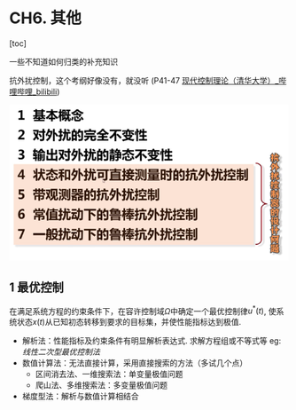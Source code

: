 # CH6. 其他

[toc]

一些不知道如何归类的补充知识

抗外扰控制，这个考纲好像没有，就没听 (P41-47 [现代控制理论（清华大学）_哔哩哔哩_bilibili](https://www.bilibili.com/video/BV16E411h7Cg?p=41&spm_id_from=pageDriver))

![](assets/Ch6%20%E5%85%B6%E4%BB%96/Untitled.png)

## 1 最优控制

在满足系统方程的约束条件下，在容许控制域$\Omega$中确定一个最优控制律$u^*(t)$, 使系统状态$x(t)$从已知初态转移到要求的目标集，并使性能指标达到极值.

- 解析法：性能指标及约束条件有明显解析表达式. 求解方程组或不等式等
    eg: _线性二次型最优控制法_
- 数值计算法：无法直接计算，采用直接搜索的方法（多试几个点）
    - 区间消去法、一维搜索法：单变量极值问题
    - 爬山法、多维搜索法：多变量极值问题
- 梯度型法：解析与数值计算相结合
